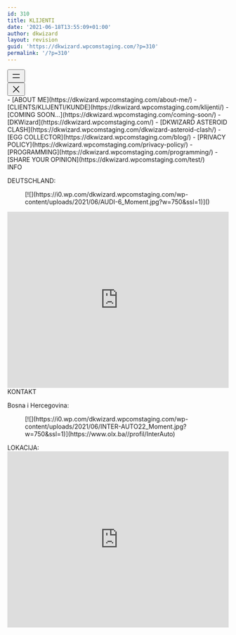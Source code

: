 ```yaml
---
id: 310
title: KLIJENTI
date: '2021-06-18T13:55:09+01:00'
author: dkwizard
layout: revision
guid: 'https://dkwizard.wpcomstaging.com/?p=310'
permalink: '/?p=310'
---
```


<nav aria-label="" class="wp-container-153 has-background has-foreground-background-color is-responsive wp-block-navigation"><button aria-haspopup="true" aria-label="Open menu" class="wp-block-navigation__responsive-container-open " data-micromodal-trigger="modal-152"><svg aria-hidden="true" focusable="false" height="24" viewbox="0 0 24 24" width="24" xmlns="http://www.w3.org/2000/svg"><rect height="1.5" width="16" x="4" y="7.5"></rect><rect height="1.5" width="16" x="4" y="15"></rect></svg></button><div class="wp-block-navigation__responsive-container  " id="modal-152" style=""><div class="wp-block-navigation__responsive-close" data-micromodal-close="" tabindex="-1"><div aria-label="Menu" class="wp-block-navigation__responsive-dialog"> <button aria-label="Close menu" class="wp-block-navigation__responsive-container-close" data-micromodal-close=""><svg aria-hidden="true" focusable="false" height="24" viewbox="0 0 24 24" width="24" xmlns="http://www.w3.org/2000/svg"><path d="M13 11.8l6.1-6.3-1-1-6.1 6.2-6.1-6.2-1 1 6.1 6.3-6.5 6.7 1 1 6.5-6.6 6.5 6.6 1-1z"></path></svg></button><div class="wp-block-navigation__responsive-container-content" id="modal-152-content">- [ABOUT ME](https://dkwizard.wpcomstaging.com/about-me/)
- [CLIENTS/KLIJENTI/KUNDE](https://dkwizard.wpcomstaging.com/klijenti/)
- [COMING SOON…](https://dkwizard.wpcomstaging.com/coming-soon/)
- [DKWizard](https://dkwizard.wpcomstaging.com/)
- [DKWIZARD ASTEROID CLASH](https://dkwizard.wpcomstaging.com/dkwizard-asteroid-clash/)
- [EGG COLLECTOR](https://dkwizard.wpcomstaging.com/blog/)
- [PRIVACY POLICY](https://dkwizard.wpcomstaging.com/privacy-policy/)
- [PROGRAMMING](https://dkwizard.wpcomstaging.com/programming/)
- [SHARE YOUR OPINION](https://dkwizard.wpcomstaging.com/test/)

</div> </div> </div></div></nav>INFO

DEUTSCHLAND:

<figure class="wp-block-image size-large">[![](https://i0.wp.com/dkwizard.wpcomstaging.com/wp-content/uploads/2021/06/AUDI-6_Moment.jpg?w=750&ssl=1)](<Inter Automobile GmbH Hubertus Str 9 82256 Fürstenfeldbruck Njemačka Tel .: +49 (0) 8141 6255896 2.Tel.-br .: +49 (0) 8141 6259926 2.Tel.-br .: +49 (0) 160 97056637 Fax: +49 (0) 8141 6258034  http://www.inter-automobile.de>)</figure><div class="wp-block-coblocks-map" data-map-attr="/qaddress/q:/qHubertus Str. 9. 82256 Fürstenfeldbruck/q||/qlat/q:/qundefined/q||/qlng/q:/qundefined/q||/qskin/q:/qstandard/q||/qzoom/q:/q12/q||/qiconSize/q:/q36/q||/qmapTypeControl/q:/qtrue/q||/qzoomControl/q:/qtrue/q||/qstreetViewControl/q:/qtrue/q||/qfullscreenControl/q:/qtrue/q" style="min-height:400px"><iframe frameborder="0" src="https://www.google.com/maps?q=Hubertus%20Str.%209.%2082256%20F%C3%BCrstenfeldbruck&output=embed&hl=en-GB&z=12" style="width:100%;min-height:400px" title="Google Map"></iframe></div>KONTAKT

Bosna i Hercegovina:

<figure class="wp-block-image size-large">[![](https://i0.wp.com/dkwizard.wpcomstaging.com/wp-content/uploads/2021/06/INTER-AUTO22_Moment.jpg?w=750&ssl=1)](https://www.olx.ba//profil/InterAuto)</figure>LOKACIJA:

<div class="wp-block-coblocks-map" data-map-attr="/qaddress/q:/qGromiljak /q||/qlat/q:/qundefined/q||/qlng/q:/qundefined/q||/qskin/q:/qstandard/q||/qzoom/q:/q12/q||/qiconSize/q:/q36/q||/qmapTypeControl/q:/qtrue/q||/qzoomControl/q:/qtrue/q||/qstreetViewControl/q:/qtrue/q||/qfullscreenControl/q:/qtrue/q" style="min-height:400px"><iframe frameborder="0" src="https://www.google.com/maps?q=Gromiljak%20&output=embed&hl=en-GB&z=12" style="width:100%;min-height:400px" title="Google Map"></iframe></div>